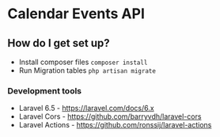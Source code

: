 # Calendar Events API #

## How do I get set up? ##

* Install composer files `composer install`
* Run Migration tables `php artisan migrate`

### Development tools

* Laravel 6.5 - https://laravel.com/docs/6.x
* Laravel Cors - https://github.com/barryvdh/laravel-cors
* Laravel Actions - https://github.com/ronssij/laravel-actions